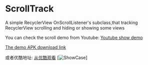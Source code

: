 # ScrollTrack
A simple RecyclerView OnScrollListener's subclass,that tracking RecyclerView scrolling and hiding or showing some views


You can check the scroll demo from Youtube:
[Youtube show demo](https://youtu.be/EfIEinYBpfI)

[The demo APK download link](https://play.google.com/store/apps/details?id=com.beak.scrolltrack)

或者优酷地址:
[从优酷观看](http://v.youku.com/v_show/id_XMTM1NzQ3ODA5Mg==.html)
[![ShowCase](https://lh3.googleusercontent.com/-YIjbKsFv8GQ/VhpZNBYNm0I/AAAAAAAAEpg/Im5sVKbJGg8/w852-h1514/QQ20151011-0%25402x.png=108x192)]
